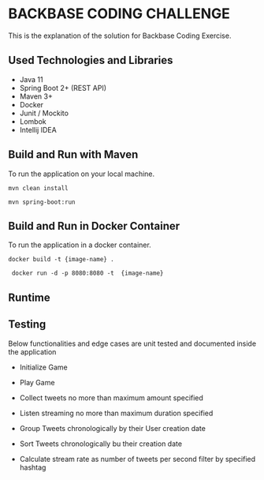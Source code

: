 # BACKBASE CODING CHALLENGE #

This is the explanation of the solution for Backbase Coding Exercise.

## Used Technologies and Libraries

+ Java 11
+ Spring Boot 2+ (REST API)
+ Maven 3+
+ Docker
+ Junit / Mockito
+ Lombok
+ Intellij IDEA

## Build and Run with Maven

To run the application on your local machine.

`mvn clean install`

`mvn spring-boot:run `

## Build and Run in Docker Container

To run the application in a docker container.

`docker build -t {image-name} .`

` docker run -d -p 8080:8080 -t  {image-name}`

## Runtime ##



## Testing

Below functionalities and edge cases are unit tested and documented inside the application

+ Initialize Game

+ Play Game

+ Collect tweets no more than maximum amount specified

+ Listen streaming no more than maximum duration specified

+ Group Tweets chronologically by their User creation date

+ Sort Tweets chronologically bu their creation date

+ Calculate stream rate as number of tweets per second filter by specified hashtag
